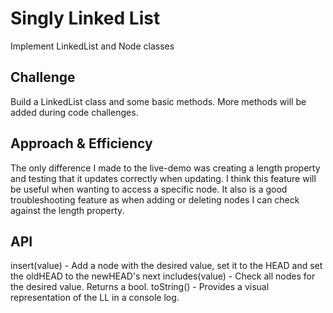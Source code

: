 # Singly Linked List

Implement LinkedList and Node classes

## Challenge

Build a LinkedList class and some basic methods. More methods will be added during code challenges. 

## Approach & Efficiency

The only difference I made to the live-demo was creating a length property and testing that it updates correctly when updating. I think this feature will be useful when wanting to access a specific node. It also is a good troubleshooting feature as when adding or deleting nodes I can check against the length property.

## API

insert(value) - Add a node with the desired value, set it to the HEAD and set the oldHEAD to the newHEAD's next
includes(value) - Check all nodes for the desired value. Returns a bool.
toString() - Provides a visual representation of the LL in a console log.

